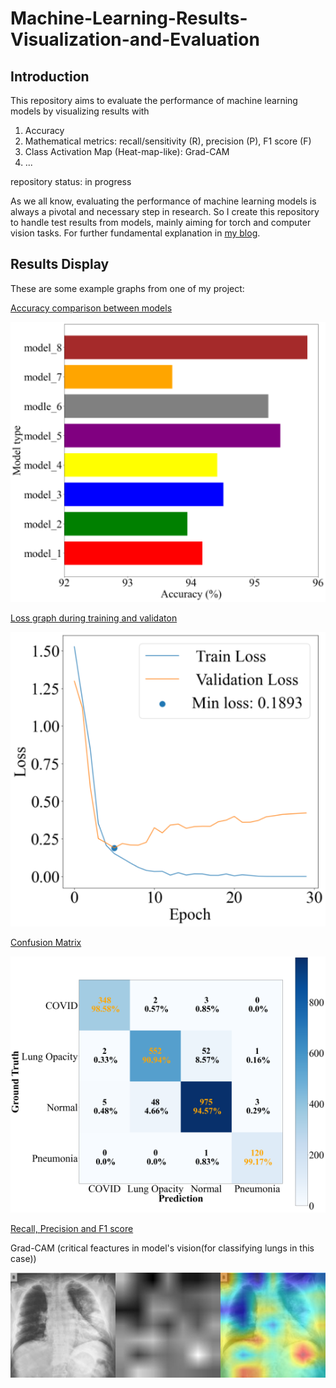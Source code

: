 # Machine-Learning-Results-Visualization-and-Evaluation
## Introduction
This repository aims to evaluate the performance of machine learning models by visualizing results with 
1. Accuracy
2. Mathematical metrics: recall/sensitivity (R), precision (P), F1 score (F)
3. Class Activation Map (Heat-map-like): Grad-CAM 
4. ...

repository status: in progress

As we all know, evaluating the performance of machine learning models is always a pivotal and necessary step in research. 
So I create this repository to handle test results from models, mainly aiming for torch and computer vision tasks.
For further fundamental explanation in [my blog](https://tychence.wordpress.com/machine-learning-results-evaluation/).

## Results Display
These are some example graphs from one of my project:

[Accuracy comparison between models](code/bar_graph_gen.py)

![Bar_graph](graphs/Bar_Graph.png)

[Loss graph during training and validaton](code/Loss_Acc_graph_gen.py)

![Loss graph during training and validaton](graphs/Loss_graph_vit.png)

[Confusion Matrix](code/confusion_matrix_graph_gen.py)

![Confusion Matrix](graphs/confusion_matrix_efficientvit_b3.png)

[Recall, Precision and F1 score](code/metrics_eval.py)

Grad-CAM (critical feactures in model's vision(for classifying lungs in this case))

![Grad-CAM](graphs/Grad-CAM.png)
